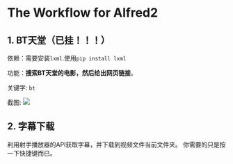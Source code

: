 # The Workflow for Alfred2

## 1. BT天堂（已挂！！！）


依赖：需要安装`lxml`.使用`pip install lxml`

功能：**搜索BT天堂的电影，然后给出网页链接**。

关键字: `bt`

截图: 
![](http://vaayne.b0.upaiyun.com/img/workflow.png)



## 2. 字幕下载

利用射手播放器的API获取字幕，并下载到视频文件当前文件夹。
你需要的只是按一下快捷键而已。
